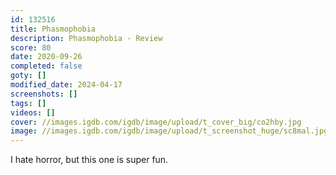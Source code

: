 ```yaml
---
id: 132516
title: Phasmophobia
description: Phasmophobia - Review
score: 80
date: 2020-09-26
completed: false
goty: []
modified_date: 2024-04-17
screenshots: []
tags: []
videos: []
cover: //images.igdb.com/igdb/image/upload/t_cover_big/co2hby.jpg
image: //images.igdb.com/igdb/image/upload/t_screenshot_huge/sc8mal.jpg
---
```

I hate horror, but this one is super fun.